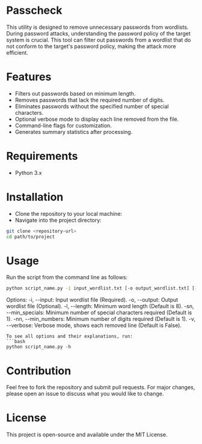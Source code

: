 # Passcheck
This utility is designed to remove unnecessary passwords from wordlists. During password attacks, understanding the password policy of the target system is crucial. This tool can filter out passwords from a wordlist that do not conform to the target's password policy, making the attack more efficient.

# Features
* Filters out passwords based on minimum length.
* Removes passwords that lack the required number of digits.
* Eliminates passwords without the specified number of special characters.
* Optional verbose mode to display each line removed from the file.
* Command-line flags for customization.
* Generates summary statistics after processing.

# Requirements
* Python 3.x

# Installation
* Clone the repository to your local machine:
* Navigate into the project directory:
```bash
git clone <repository-url>
cd path/to/project
```
# Usage
Run the script from the command line as follows:
```bash
python script_name.py -i input_wordlist.txt [-o output_wordlist.txt] [-l 8] [-sn 1] [-nn 1] [-v]
```
Options:
-i, --input: Input wordlist file (Required).
-o, --output: Output wordlist file (Optional).
-l, --length: Minimum word length (Default is 8).
-sn, --min_specials: Minimum number of special characters required (Default is 1).
-nn, --min_numbers: Minimum number of digits required (Default is 1).
-v, --verbose: Verbose mode, shows each removed line (Default is False).
```
To see all options and their explanations, run:
```bash
python script_name.py -h
```
# Contribution
Feel free to fork the repository and submit pull requests. For major changes, please open an issue to discuss what you would like to change.

# License
This project is open-source and available under the MIT License.
